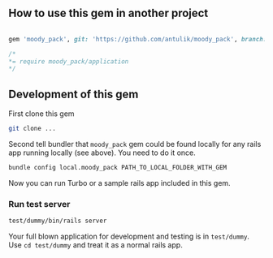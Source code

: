 

## How to use this gem in another project

```ruby

gem 'moody_pack', git: 'https://github.com/antulik/moody_pack', branch: 'master'
```

```css
/*
*= require moody_pack/application
*/
```

## Development of this gem

First clone this gem

```bash
git clone ...
```

Second tell bundler that `moody_pack` gem could be found locally for any rails app running locally (see above). You need to do it once.

```bash
bundle config local.moody_pack PATH_TO_LOCAL_FOLDER_WITH_GEM
```

Now you can run Turbo or a sample rails app included in this gem.

### Run test server

```bash
test/dummy/bin/rails server
```

Your full blown application for development and testing is in `test/dummy`.
Use `cd test/dummy` and treat it as a normal rails app.


